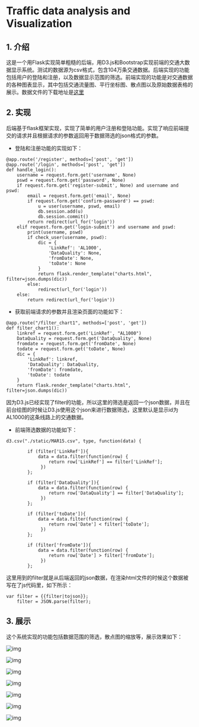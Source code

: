 # Traffic data analysis and Visualization

## 1. 介绍
这是一个用Flask实现简单粗糙的后端，用D3.js和Bootstrap实现前端的交通大数据显示系统。测试的数据源为csv格式，包含104万条交通数据。后端实现的功能包括用户的登陆和注册，以及数据显示范围的筛选。前端实现的功能是对交通数据的各种图表显示，其中包括交通流量图、平行坐标图、散点图以及原始数据表格的展示。数据文件的下载地址是[这里](http://pan.baidu.com/s/1kUJJl7h)

## 2. 实现
后端基于flask框架实现，实现了简单的用户注册和登陆功能。实现了响应前端提交的请求并且根据请求的参数返回用于数据筛选的json格式的参数。

+ 登陆和注册功能的实现如下：
```
@app.route('/register', methods=['post', 'get'])
@app.route('/login', methods=['post', 'get'])
def handle_login():
    username = request.form.get('username', None)
    pswd = request.form.get('password', None)
    if request.form.get('register-submit', None) and username and pswd:
        email = request.form.get('email', None)
        if request.form.get('confirm-password') == pswd:
            u = user(username, pswd, email)
            db.session.add(u)
            db.session.commit()
        return redirect(url_for('login'))
    elif request.form.get('login-submit') and username and pswd:
        print(username, pswd)
        if check_user(username, pswd):
            dic = {
                'LinkRef': 'AL1000',
                'DataQuality': None,
                'fromDate': None,
                'toDate': None
            }
            return flask.render_template("charts.html", filter=json.dumps(dic))
        else:
            redirect(url_for('login'))
    else:
        return redirect(url_for('login'))
```

+ 获取前端请求的参数并且渲染页面的功能如下：

```
@app.route("/filter_chart1", methods=['post', 'get'])
def filter_chart1():
    linkref = request.form.get('LinkRef', "AL1000")
    DataQuality = request.form.get('DataQuality', None)
    fromdate = request.form.get('fromDate', None)
    todate = request.form.get('toDate', None)
    dic = {
        'LinkRef': linkref,
        'DataQuality': DataQuality,
        'fromDate': fromdate,
        'toDate': todate
    }
    return flask.render_template("charts.html", filter=json.dumps(dic))
```

因为D3.js已经实现了filter的功能，所以这里的筛选是返回一个json数据，并且在前台绘图的时候让D3.js使用这个json来进行数据筛选，这里默认是显示id为AL1000的这条线路上的交通数据。

+ 前端筛选数据的功能如下：

```
d3.csv("./static/MAR15.csv", type, function(data) {
        
        if (filter['LinkRef']){
            data = data.filter(function(row) {
                return row['LinkRef'] == filter['LinkRef'];
             })
        };

        if (filter['DataQuality']){
            data = data.filter(function(row) {
                return row['DataQuality'] == filter['DataQuality'];
             })
        }; 

        if (filter['toDate']){
            data = data.filter(function(row) {
                return row['Date'] < filter['toDate'];
             })
        };
        
        if (filter['fromDate']){
            data = data.filter(function(row) {
                return row['Date'] > filter['fromDate'];
             })
        };
```


这里用到的filter就是从后端返回的json数据，在渲染html文件的时候这个数据被写在了js代码里，如下所示：


```
var filter = {{filter|tojson}};
    filter = JSON.parse(filter);
```


## 3. 展示

这个系统实现的功能包括数据范围的筛选，散点图的缩放等，展示效果如下：

![img](image/login.png)


![img](image/flowchart.png)


![img](image/filterflowchart.png)


![img](image/parallelchart.png)


![img](image/filterparallelchart.png)

![img](image/scatter.png)

![img](image/table.png)
